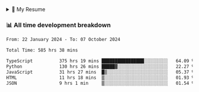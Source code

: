 <details>
  <summary>📃 My Resume</summary>

### Education

- 📖 **Information Technology**\
📆 10/2021 - present\
📍 **GPA** - 3.5\
📍 **Thang Long University** - Hoang Mai, Hanoi, Vietnam

### Experience
- 👨‍💻 **Full Stack Web Intern**\
📆 09/2022 - 12/2023\
📍 **TECH 5S** -  Luu Huu Phuong, Phuong My Dinh I, Nam Tu Liem, Hanoi.


- 👨‍💻 **Full Stack Web Fresher**\
📆 1/2022 - 05/2023\
📍 **TECH 5S** -  Luu Huu Phuong, Phuong My Dinh I, Nam Tu Liem, Hanoi.

- 👨‍💻 **Full Stack Web Fresher**\
📆 10/2023 - 06/2024\
📍 **White Neuron** - PartTime - Mau Luong, Ha Dong, Hanoi, Vietnam

- 👨‍💻 **Full Stack Web Fresher**\
📆 04/2024 - 09/2024\
📍 **NorthStudio** - FullTime - Duy Tan, Cau Giay, Ha Noi

- 👨‍💻 **Full Stack Web**\
📆 09/2024 - persent\
📍 **IDS** - FullTime - Nguyen Ngoc Vu, Cau Giay, Ha Noi
</details>

### 📊 All time development breakdown

<!-- <!-- START_SECTION:waka -->

```txt
From: 22 January 2024 - To: 07 October 2024

Total Time: 585 hrs 38 mins

TypeScript          375 hrs 19 mins ████████████████░░░░░░░░░   64.09 %
Python              130 hrs 26 mins █████▓░░░░░░░░░░░░░░░░░░░   22.27 %
JavaScript          31 hrs 27 mins  █▒░░░░░░░░░░░░░░░░░░░░░░░   05.37 %
HTML                11 hrs 18 mins  ▒░░░░░░░░░░░░░░░░░░░░░░░░   01.93 %
JSON                9 hrs 1 min     ▒░░░░░░░░░░░░░░░░░░░░░░░░   01.54 %
```

<!--END_SECTION:waka -->
